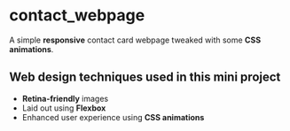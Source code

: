 # contact_webpage
A simple **responsive** contact card webpage tweaked with some **CSS animations**.

## Web design techniques used in this mini project

* **Retina-friendly** images
* Laid out using **Flexbox**
* Enhanced user experience using **CSS animations**
